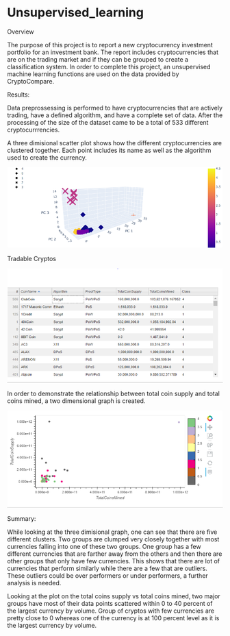 # Unsupervised_learning

Overview

The purpose of this project is to report a new cryptocurrency investment portfolio for an investment bank. The report includes cryptocurrencies that are on the trading market and if they can be grouped to create a classification system. In order to complete this project, an unsupervised machine learning functions are used on the data provided by CryptoCompare.

Results: 

Data preprossessing is performed to have cryptocurrencies that are actively trading, have a defined algorithm, and have a complete set of data. After the processing of the size of the dataset came to be a total of 533 different cryptocurrrencies. 

A three dimisional scatter plot shows how the different cryptocurrencies are clustered together. Each point includes its name as well as the algorithm used to create the currency.

![PCA](3D_chart_PCA.png)

Tradable Cryptos

![Tradable_Crypto](tradable_crypto.PNG)

In order to demonstrate the relationship between total coin supply and total coins mined, a two dimensional graph is created.   

![Crypto_mined_supply](Crypto_mined_supply.png)


Summary:

While looking at the three dimisional graph, one can see that there are five different clusters. Two groups are clumped very closely together with most currencies falling into one of these two groups. One group has a few different currencies that are farther away from the others and then there are other groups that only have few currencies. This shows that there are lot of currencies that perform similarly while there are a few that are outliers. These outliers could be over performers or under performers, a further analysis is needed. 

Looking at the plot on the total coins supply vs total coins mined, two major groups have most of their data points scattered within 0 to 40 percent of the largest currency by volume. Group of cryptos with few currencies are pretty close to 0 whereas one of the currency is at 100 percent level as it is the largest currency by volume.


